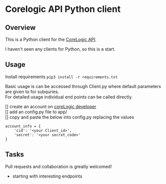 # Corelogic API Python client

## Overview

This is a Python client for the [CoreLogic API](https://developer.corelogic.asia/apis/docs/overview-au).  

I haven't seen any clients for Python, so this is a start. 



## Usage

Install requirements
`pip3 install -r requirements.txt`

Basic usage is can be accessed through Client.py where default parameters are given to for subquries.  
For detailed usage individual end points can be called directly.

[] create an account on [coreLogic developer](https://developer.corelogic.asia/user)  
[] add an config.py file to app/  
[] copy and paste the below into config.py replacing the values
```
account_info = {
    'cid': '<your Client_id>',
    'secret': '<your secret_code>'
}
```


## Tasks

Pull requests and collaboration is greatly welcomed!

- starting with interesting endpoints